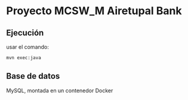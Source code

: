 # Proyecto MCSW_M Airetupal Bank

## Ejecución
usar el comando:

```bash 
mvn exec:java
```

## Base de datos
MySQL, montada en un contenedor Docker
